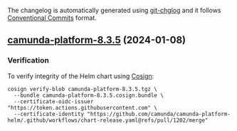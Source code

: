 The changelog is automatically generated using [git-chglog](https://github.com/git-chglog/git-chglog)
and it follows [Conventional Commits](https://www.conventionalcommits.org/en/v1.0.0/) format.


<a name="camunda-platform-8.3.5"></a>
## [camunda-platform-8.3.5](https://github.com/camunda/camunda-platform-helm/compare/camunda-platform-8.3.4...camunda-platform-8.3.5) (2024-01-08)

### Verification

To verify integrity of the Helm chart using [Cosign](https://docs.sigstore.dev/signing/quickstart/):

```shell
cosign verify-blob camunda-platform-8.3.5.tgz \
  --bundle camunda-platform-8.3.5.cosign.bundle \
  --certificate-oidc-issuer "https://token.actions.githubusercontent.com" \
  --certificate-identity "https://github.com/camunda/camunda-platform-helm/.github/workflows/chart-release.yaml@refs/pull/1202/merge"
```
